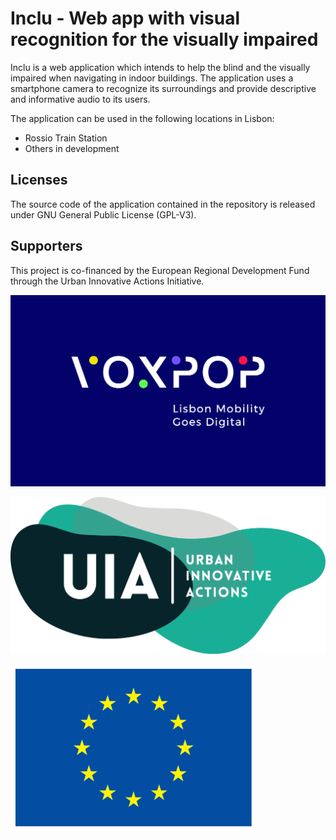 # Inclu - Web app with visual recognition for the visually impaired

Inclu is a web application which intends to help the blind and the visually impaired when navigating in indoor buildings. The application uses a smartphone camera to recognize its surroundings and provide descriptive and informative audio to its users.

The application can be used in the following locations in Lisbon:
* Rossio Train Station
* Others in development


## Licenses

The source code of the application contained in the repository is released under GNU General Public License (GPL-V3). 

## Supporters

This project is co-financed by the European Regional Development Fund through the Urban Innovative Actions Initiative.

![alt text](https://github.com/AfonsoCunha/Inclu/blob/main/Docs/Images/VoxPop_Horizontal_Color.jpg?raw=true)

![alt text](https://github.com/AfonsoCunha/Inclu/blob/main/Docs/Images/Logo_UIA_couleur_Aplat.png?raw=true)

![alt text](https://github.com/AfonsoCunha/Inclu/blob/main/Docs/Images/Logo_EU_ERDF.png?raw=true)

